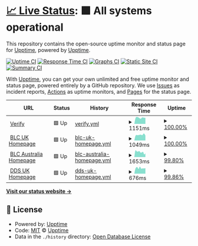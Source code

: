 # [📈 Live Status](https://upptime.github.io/upptime): <!--live status--> **🟩 All systems operational**

This repository contains the open-source uptime monitor and status page for [Upptime](https://upptime.js.org), powered by [Upptime](https://github.com/upptime/upptime).

[![Uptime CI](https://github.com/bluelightcard/upptime/workflows/Uptime%20CI/badge.svg)](https://github.com/bluelightcard/upptime/actions?query=workflow%3A%22Uptime+CI%22)
[![Response Time CI](https://github.com/bluelightcard/upptime/workflows/Response%20Time%20CI/badge.svg)](https://github.com/bluelightcard/upptime/actions?query=workflow%3A%22Response+Time+CI%22)
[![Graphs CI](https://github.com/bluelightcard/upptime/workflows/Graphs%20CI/badge.svg)](https://github.com/bluelightcard/upptime/actions?query=workflow%3A%22Graphs+CI%22)
[![Static Site CI](https://github.com/bluelightcard/upptime/workflows/Static%20Site%20CI/badge.svg)](https://github.com/bluelightcard/upptime/actions?query=workflow%3A%22Static+Site+CI%22)
[![Summary CI](https://github.com/bluelightcard/upptime/workflows/Summary%20CI/badge.svg)](https://github.com/bluelightcard/upptime/actions?query=workflow%3A%22Summary+CI%22)

With [Upptime](https://upptime.js.org), you can get your own unlimited and free uptime monitor and status page, powered entirely by a GitHub repository. We use [Issues](https://github.com/upptime/upptime/issues) as incident reports, [Actions](https://github.com/bluelightcard/upptime/actions) as uptime monitors, and [Pages](https://upptime.github.io/upptime) for the status page.

<!--start: status pages-->
<!-- This summary is generated by Upptime (https://github.com/upptime/upptime) -->
<!-- Do not edit this manually, your changes will be overwritten -->
<!-- prettier-ignore -->
| URL | Status | History | Response Time | Uptime |
| --- | ------ | ------- | ------------- | ------ |
| <img alt="" src="https://icons.duckduckgo.com/ip3/verify.blcshine.io.ico" height="13"> [Verify](https://verify.blcshine.io/brand/BLC_UK/services) | 🟩 Up | [verify.yml](https://github.com/bluelightcard/upptime/commits/HEAD/history/verify.yml) | <details><summary><img alt="Response time graph" src="./graphs/verify/response-time-week.png" height="20"> 1151ms</summary><br><a href="https://status.blcshine.io/history/verify"><img alt="Response time 1359" src="https://img.shields.io/endpoint?url=https%3A%2F%2Fraw.githubusercontent.com%2Fbluelightcard%2Fupptime%2FHEAD%2Fapi%2Fverify%2Fresponse-time.json"></a><br><a href="https://status.blcshine.io/history/verify"><img alt="24-hour response time 1127" src="https://img.shields.io/endpoint?url=https%3A%2F%2Fraw.githubusercontent.com%2Fbluelightcard%2Fupptime%2FHEAD%2Fapi%2Fverify%2Fresponse-time-day.json"></a><br><a href="https://status.blcshine.io/history/verify"><img alt="7-day response time 1151" src="https://img.shields.io/endpoint?url=https%3A%2F%2Fraw.githubusercontent.com%2Fbluelightcard%2Fupptime%2FHEAD%2Fapi%2Fverify%2Fresponse-time-week.json"></a><br><a href="https://status.blcshine.io/history/verify"><img alt="30-day response time 1127" src="https://img.shields.io/endpoint?url=https%3A%2F%2Fraw.githubusercontent.com%2Fbluelightcard%2Fupptime%2FHEAD%2Fapi%2Fverify%2Fresponse-time-month.json"></a><br><a href="https://status.blcshine.io/history/verify"><img alt="1-year response time 1359" src="https://img.shields.io/endpoint?url=https%3A%2F%2Fraw.githubusercontent.com%2Fbluelightcard%2Fupptime%2FHEAD%2Fapi%2Fverify%2Fresponse-time-year.json"></a></details> | <details><summary><a href="https://status.blcshine.io/history/verify">100.00%</a></summary><a href="https://status.blcshine.io/history/verify"><img alt="All-time uptime 99.77%" src="https://img.shields.io/endpoint?url=https%3A%2F%2Fraw.githubusercontent.com%2Fbluelightcard%2Fupptime%2FHEAD%2Fapi%2Fverify%2Fuptime.json"></a><br><a href="https://status.blcshine.io/history/verify"><img alt="24-hour uptime 100.00%" src="https://img.shields.io/endpoint?url=https%3A%2F%2Fraw.githubusercontent.com%2Fbluelightcard%2Fupptime%2FHEAD%2Fapi%2Fverify%2Fuptime-day.json"></a><br><a href="https://status.blcshine.io/history/verify"><img alt="7-day uptime 100.00%" src="https://img.shields.io/endpoint?url=https%3A%2F%2Fraw.githubusercontent.com%2Fbluelightcard%2Fupptime%2FHEAD%2Fapi%2Fverify%2Fuptime-week.json"></a><br><a href="https://status.blcshine.io/history/verify"><img alt="30-day uptime 100.00%" src="https://img.shields.io/endpoint?url=https%3A%2F%2Fraw.githubusercontent.com%2Fbluelightcard%2Fupptime%2FHEAD%2Fapi%2Fverify%2Fuptime-month.json"></a><br><a href="https://status.blcshine.io/history/verify"><img alt="1-year uptime 99.77%" src="https://img.shields.io/endpoint?url=https%3A%2F%2Fraw.githubusercontent.com%2Fbluelightcard%2Fupptime%2FHEAD%2Fapi%2Fverify%2Fuptime-year.json"></a></details>
| <img alt="" src="https://icons.duckduckgo.com/ip3/bluelightcard.co.uk.ico" height="13"> [BLC UK Homepage](https://bluelightcard.co.uk) | 🟩 Up | [blc-uk-homepage.yml](https://github.com/bluelightcard/upptime/commits/HEAD/history/blc-uk-homepage.yml) | <details><summary><img alt="Response time graph" src="./graphs/blc-uk-homepage/response-time-week.png" height="20"> 1049ms</summary><br><a href="https://status.blcshine.io/history/blc-uk-homepage"><img alt="Response time 1046" src="https://img.shields.io/endpoint?url=https%3A%2F%2Fraw.githubusercontent.com%2Fbluelightcard%2Fupptime%2FHEAD%2Fapi%2Fblc-uk-homepage%2Fresponse-time.json"></a><br><a href="https://status.blcshine.io/history/blc-uk-homepage"><img alt="24-hour response time 917" src="https://img.shields.io/endpoint?url=https%3A%2F%2Fraw.githubusercontent.com%2Fbluelightcard%2Fupptime%2FHEAD%2Fapi%2Fblc-uk-homepage%2Fresponse-time-day.json"></a><br><a href="https://status.blcshine.io/history/blc-uk-homepage"><img alt="7-day response time 1049" src="https://img.shields.io/endpoint?url=https%3A%2F%2Fraw.githubusercontent.com%2Fbluelightcard%2Fupptime%2FHEAD%2Fapi%2Fblc-uk-homepage%2Fresponse-time-week.json"></a><br><a href="https://status.blcshine.io/history/blc-uk-homepage"><img alt="30-day response time 1187" src="https://img.shields.io/endpoint?url=https%3A%2F%2Fraw.githubusercontent.com%2Fbluelightcard%2Fupptime%2FHEAD%2Fapi%2Fblc-uk-homepage%2Fresponse-time-month.json"></a><br><a href="https://status.blcshine.io/history/blc-uk-homepage"><img alt="1-year response time 1046" src="https://img.shields.io/endpoint?url=https%3A%2F%2Fraw.githubusercontent.com%2Fbluelightcard%2Fupptime%2FHEAD%2Fapi%2Fblc-uk-homepage%2Fresponse-time-year.json"></a></details> | <details><summary><a href="https://status.blcshine.io/history/blc-uk-homepage">100.00%</a></summary><a href="https://status.blcshine.io/history/blc-uk-homepage"><img alt="All-time uptime 99.77%" src="https://img.shields.io/endpoint?url=https%3A%2F%2Fraw.githubusercontent.com%2Fbluelightcard%2Fupptime%2FHEAD%2Fapi%2Fblc-uk-homepage%2Fuptime.json"></a><br><a href="https://status.blcshine.io/history/blc-uk-homepage"><img alt="24-hour uptime 100.00%" src="https://img.shields.io/endpoint?url=https%3A%2F%2Fraw.githubusercontent.com%2Fbluelightcard%2Fupptime%2FHEAD%2Fapi%2Fblc-uk-homepage%2Fuptime-day.json"></a><br><a href="https://status.blcshine.io/history/blc-uk-homepage"><img alt="7-day uptime 100.00%" src="https://img.shields.io/endpoint?url=https%3A%2F%2Fraw.githubusercontent.com%2Fbluelightcard%2Fupptime%2FHEAD%2Fapi%2Fblc-uk-homepage%2Fuptime-week.json"></a><br><a href="https://status.blcshine.io/history/blc-uk-homepage"><img alt="30-day uptime 99.94%" src="https://img.shields.io/endpoint?url=https%3A%2F%2Fraw.githubusercontent.com%2Fbluelightcard%2Fupptime%2FHEAD%2Fapi%2Fblc-uk-homepage%2Fuptime-month.json"></a><br><a href="https://status.blcshine.io/history/blc-uk-homepage"><img alt="1-year uptime 99.77%" src="https://img.shields.io/endpoint?url=https%3A%2F%2Fraw.githubusercontent.com%2Fbluelightcard%2Fupptime%2FHEAD%2Fapi%2Fblc-uk-homepage%2Fuptime-year.json"></a></details>
| <img alt="" src="https://icons.duckduckgo.com/ip3/bluelightcard.com.au.ico" height="13"> [BLC Australia Homepage](https://bluelightcard.com.au) | 🟩 Up | [blc-australia-homepage.yml](https://github.com/bluelightcard/upptime/commits/HEAD/history/blc-australia-homepage.yml) | <details><summary><img alt="Response time graph" src="./graphs/blc-australia-homepage/response-time-week.png" height="20"> 1653ms</summary><br><a href="https://status.blcshine.io/history/blc-australia-homepage"><img alt="Response time 1170" src="https://img.shields.io/endpoint?url=https%3A%2F%2Fraw.githubusercontent.com%2Fbluelightcard%2Fupptime%2FHEAD%2Fapi%2Fblc-australia-homepage%2Fresponse-time.json"></a><br><a href="https://status.blcshine.io/history/blc-australia-homepage"><img alt="24-hour response time 1215" src="https://img.shields.io/endpoint?url=https%3A%2F%2Fraw.githubusercontent.com%2Fbluelightcard%2Fupptime%2FHEAD%2Fapi%2Fblc-australia-homepage%2Fresponse-time-day.json"></a><br><a href="https://status.blcshine.io/history/blc-australia-homepage"><img alt="7-day response time 1653" src="https://img.shields.io/endpoint?url=https%3A%2F%2Fraw.githubusercontent.com%2Fbluelightcard%2Fupptime%2FHEAD%2Fapi%2Fblc-australia-homepage%2Fresponse-time-week.json"></a><br><a href="https://status.blcshine.io/history/blc-australia-homepage"><img alt="30-day response time 1973" src="https://img.shields.io/endpoint?url=https%3A%2F%2Fraw.githubusercontent.com%2Fbluelightcard%2Fupptime%2FHEAD%2Fapi%2Fblc-australia-homepage%2Fresponse-time-month.json"></a><br><a href="https://status.blcshine.io/history/blc-australia-homepage"><img alt="1-year response time 1170" src="https://img.shields.io/endpoint?url=https%3A%2F%2Fraw.githubusercontent.com%2Fbluelightcard%2Fupptime%2FHEAD%2Fapi%2Fblc-australia-homepage%2Fresponse-time-year.json"></a></details> | <details><summary><a href="https://status.blcshine.io/history/blc-australia-homepage">99.80%</a></summary><a href="https://status.blcshine.io/history/blc-australia-homepage"><img alt="All-time uptime 99.78%" src="https://img.shields.io/endpoint?url=https%3A%2F%2Fraw.githubusercontent.com%2Fbluelightcard%2Fupptime%2FHEAD%2Fapi%2Fblc-australia-homepage%2Fuptime.json"></a><br><a href="https://status.blcshine.io/history/blc-australia-homepage"><img alt="24-hour uptime 100.00%" src="https://img.shields.io/endpoint?url=https%3A%2F%2Fraw.githubusercontent.com%2Fbluelightcard%2Fupptime%2FHEAD%2Fapi%2Fblc-australia-homepage%2Fuptime-day.json"></a><br><a href="https://status.blcshine.io/history/blc-australia-homepage"><img alt="7-day uptime 99.80%" src="https://img.shields.io/endpoint?url=https%3A%2F%2Fraw.githubusercontent.com%2Fbluelightcard%2Fupptime%2FHEAD%2Fapi%2Fblc-australia-homepage%2Fuptime-week.json"></a><br><a href="https://status.blcshine.io/history/blc-australia-homepage"><img alt="30-day uptime 99.91%" src="https://img.shields.io/endpoint?url=https%3A%2F%2Fraw.githubusercontent.com%2Fbluelightcard%2Fupptime%2FHEAD%2Fapi%2Fblc-australia-homepage%2Fuptime-month.json"></a><br><a href="https://status.blcshine.io/history/blc-australia-homepage"><img alt="1-year uptime 99.78%" src="https://img.shields.io/endpoint?url=https%3A%2F%2Fraw.githubusercontent.com%2Fbluelightcard%2Fupptime%2FHEAD%2Fapi%2Fblc-australia-homepage%2Fuptime-year.json"></a></details>
| <img alt="" src="https://icons.duckduckgo.com/ip3/www.defencediscountservice.co.uk.ico" height="13"> [DDS UK Homepage](https://www.defencediscountservice.co.uk/) | 🟩 Up | [dds-uk-homepage.yml](https://github.com/bluelightcard/upptime/commits/HEAD/history/dds-uk-homepage.yml) | <details><summary><img alt="Response time graph" src="./graphs/dds-uk-homepage/response-time-week.png" height="20"> 676ms</summary><br><a href="https://status.blcshine.io/history/dds-uk-homepage"><img alt="Response time 555" src="https://img.shields.io/endpoint?url=https%3A%2F%2Fraw.githubusercontent.com%2Fbluelightcard%2Fupptime%2FHEAD%2Fapi%2Fdds-uk-homepage%2Fresponse-time.json"></a><br><a href="https://status.blcshine.io/history/dds-uk-homepage"><img alt="24-hour response time 666" src="https://img.shields.io/endpoint?url=https%3A%2F%2Fraw.githubusercontent.com%2Fbluelightcard%2Fupptime%2FHEAD%2Fapi%2Fdds-uk-homepage%2Fresponse-time-day.json"></a><br><a href="https://status.blcshine.io/history/dds-uk-homepage"><img alt="7-day response time 676" src="https://img.shields.io/endpoint?url=https%3A%2F%2Fraw.githubusercontent.com%2Fbluelightcard%2Fupptime%2FHEAD%2Fapi%2Fdds-uk-homepage%2Fresponse-time-week.json"></a><br><a href="https://status.blcshine.io/history/dds-uk-homepage"><img alt="30-day response time 661" src="https://img.shields.io/endpoint?url=https%3A%2F%2Fraw.githubusercontent.com%2Fbluelightcard%2Fupptime%2FHEAD%2Fapi%2Fdds-uk-homepage%2Fresponse-time-month.json"></a><br><a href="https://status.blcshine.io/history/dds-uk-homepage"><img alt="1-year response time 555" src="https://img.shields.io/endpoint?url=https%3A%2F%2Fraw.githubusercontent.com%2Fbluelightcard%2Fupptime%2FHEAD%2Fapi%2Fdds-uk-homepage%2Fresponse-time-year.json"></a></details> | <details><summary><a href="https://status.blcshine.io/history/dds-uk-homepage">99.86%</a></summary><a href="https://status.blcshine.io/history/dds-uk-homepage"><img alt="All-time uptime 99.78%" src="https://img.shields.io/endpoint?url=https%3A%2F%2Fraw.githubusercontent.com%2Fbluelightcard%2Fupptime%2FHEAD%2Fapi%2Fdds-uk-homepage%2Fuptime.json"></a><br><a href="https://status.blcshine.io/history/dds-uk-homepage"><img alt="24-hour uptime 100.00%" src="https://img.shields.io/endpoint?url=https%3A%2F%2Fraw.githubusercontent.com%2Fbluelightcard%2Fupptime%2FHEAD%2Fapi%2Fdds-uk-homepage%2Fuptime-day.json"></a><br><a href="https://status.blcshine.io/history/dds-uk-homepage"><img alt="7-day uptime 99.86%" src="https://img.shields.io/endpoint?url=https%3A%2F%2Fraw.githubusercontent.com%2Fbluelightcard%2Fupptime%2FHEAD%2Fapi%2Fdds-uk-homepage%2Fuptime-week.json"></a><br><a href="https://status.blcshine.io/history/dds-uk-homepage"><img alt="30-day uptime 99.95%" src="https://img.shields.io/endpoint?url=https%3A%2F%2Fraw.githubusercontent.com%2Fbluelightcard%2Fupptime%2FHEAD%2Fapi%2Fdds-uk-homepage%2Fuptime-month.json"></a><br><a href="https://status.blcshine.io/history/dds-uk-homepage"><img alt="1-year uptime 99.78%" src="https://img.shields.io/endpoint?url=https%3A%2F%2Fraw.githubusercontent.com%2Fbluelightcard%2Fupptime%2FHEAD%2Fapi%2Fdds-uk-homepage%2Fuptime-year.json"></a></details>

<!--end: status pages-->

[**Visit our status website →**](https://upptime.github.io/upptime)

## 📄 License

- Powered by: [Upptime](https://github.com/upptime/upptime)
- Code: [MIT](./LICENSE) © [Upptime](https://upptime.js.org)
- Data in the `./history` directory: [Open Database License](https://opendatacommons.org/licenses/odbl/1-0/)

